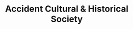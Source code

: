 ---
layout: repo
title: "Accident Cultural & Historical Society"
id: 1720
permalink: repos/1720/
---
